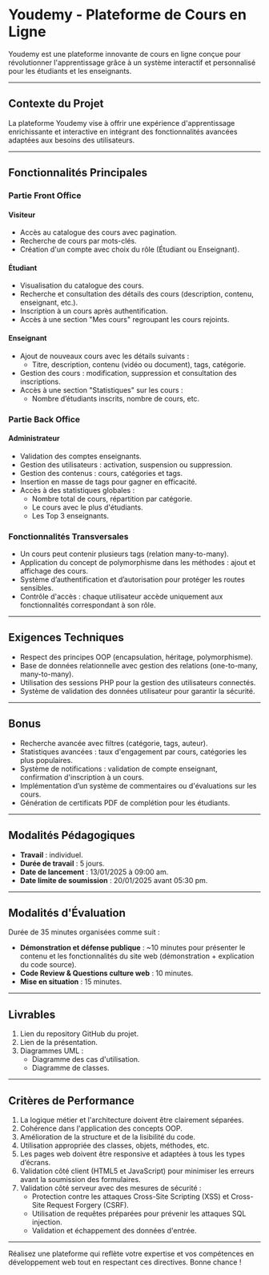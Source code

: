 # Youdemy - Plateforme de Cours en Ligne

Youdemy est une plateforme innovante de cours en ligne conçue pour révolutionner l'apprentissage grâce à un système interactif et personnalisé pour les étudiants et les enseignants.

---

## **Contexte du Projet**

La plateforme Youdemy vise à offrir une expérience d'apprentissage enrichissante et interactive en intégrant des fonctionnalités avancées adaptées aux besoins des utilisateurs.

---

## **Fonctionnalités Principales**

### **Partie Front Office**

#### **Visiteur**
- Accès au catalogue des cours avec pagination.
- Recherche de cours par mots-clés.
- Création d'un compte avec choix du rôle (Étudiant ou Enseignant).

#### **Étudiant**
- Visualisation du catalogue des cours.
- Recherche et consultation des détails des cours (description, contenu, enseignant, etc.).
- Inscription à un cours après authentification.
- Accès à une section "Mes cours" regroupant les cours rejoints.

#### **Enseignant**
- Ajout de nouveaux cours avec les détails suivants :
  - Titre, description, contenu (vidéo ou document), tags, catégorie.
- Gestion des cours : modification, suppression et consultation des inscriptions.
- Accès à une section "Statistiques" sur les cours :
  - Nombre d’étudiants inscrits, nombre de cours, etc.

### **Partie Back Office**

#### **Administrateur**
- Validation des comptes enseignants.
- Gestion des utilisateurs : activation, suspension ou suppression.
- Gestion des contenus : cours, catégories et tags.
- Insertion en masse de tags pour gagner en efficacité.
- Accès à des statistiques globales :
  - Nombre total de cours, répartition par catégorie.
  - Le cours avec le plus d'étudiants.
  - Les Top 3 enseignants.

### **Fonctionnalités Transversales**
- Un cours peut contenir plusieurs tags (relation many-to-many).
- Application du concept de polymorphisme dans les méthodes : ajout et affichage des cours.
- Système d’authentification et d’autorisation pour protéger les routes sensibles.
- Contrôle d'accès : chaque utilisateur accède uniquement aux fonctionnalités correspondant à son rôle.

---

## **Exigences Techniques**

- Respect des principes OOP (encapsulation, héritage, polymorphisme).
- Base de données relationnelle avec gestion des relations (one-to-many, many-to-many).
- Utilisation des sessions PHP pour la gestion des utilisateurs connectés.
- Système de validation des données utilisateur pour garantir la sécurité.

---

## **Bonus**

- Recherche avancée avec filtres (catégorie, tags, auteur).
- Statistiques avancées : taux d'engagement par cours, catégories les plus populaires.
- Système de notifications : validation de compte enseignant, confirmation d'inscription à un cours.
- Implémentation d’un système de commentaires ou d'évaluations sur les cours.
- Génération de certificats PDF de complétion pour les étudiants.

---

## **Modalités Pédagogiques**

- **Travail** : individuel.
- **Durée de travail** : 5 jours.
- **Date de lancement** : 13/01/2025 à 09:00 am.
- **Date limite de soumission** : 20/01/2025 avant 05:30 pm.

---

## **Modalités d'Évaluation**

Durée de 35 minutes organisées comme suit :
- **Démonstration et défense publique** : ~10 minutes pour présenter le contenu et les fonctionnalités du site web (démonstration + explication du code source).
- **Code Review & Questions culture web** : 10 minutes.
- **Mise en situation** : 15 minutes.

---

## **Livrables**

1. Lien du repository GitHub du projet.
2. Lien de la présentation.
3. Diagrammes UML :
   - Diagramme des cas d'utilisation.
   - Diagramme de classes.

---

## **Critères de Performance**

1. La logique métier et l'architecture doivent être clairement séparées.
2. Cohérence dans l'application des concepts OOP.
3. Amélioration de la structure et de la lisibilité du code.
4. Utilisation appropriée des classes, objets, méthodes, etc.
5. Les pages web doivent être responsive et adaptées à tous les types d’écrans.
6. Validation côté client (HTML5 et JavaScript) pour minimiser les erreurs avant la soumission des formulaires.
7. Validation côté serveur avec des mesures de sécurité :
   - Protection contre les attaques Cross-Site Scripting (XSS) et Cross-Site Request Forgery (CSRF).
   - Utilisation de requêtes préparées pour prévenir les attaques SQL injection.
   - Validation et échappement des données d'entrée.

---

Réalisez une plateforme qui reflète votre expertise et vos compétences en développement web tout en respectant ces directives. Bonne chance !

